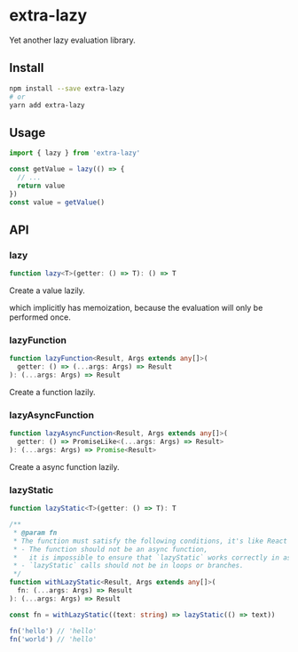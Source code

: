 # extra-lazy
Yet another lazy evaluation library.

## Install
```sh
npm install --save extra-lazy
# or
yarn add extra-lazy
```

## Usage
```ts
import { lazy } from 'extra-lazy'

const getValue = lazy(() => {
  // ...
  return value
})
const value = getValue()
```

## API
### lazy
```ts
function lazy<T>(getter: () => T): () => T
```

Create a value lazily.

which implicitly has memoization,
because the evaluation will only be performed once.

### lazyFunction
```ts
function lazyFunction<Result, Args extends any[]>(
  getter: () => (...args: Args) => Result
): (...args: Args) => Result
```

Create a function lazily.

### lazyAsyncFunction
```ts
function lazyAsyncFunction<Result, Args extends any[]>(
  getter: () => PromiseLike<(...args: Args) => Result>
): (...args: Args) => Promise<Result>
```

Create a async function lazily.

### lazyStatic
```ts
function lazyStatic<T>(getter: () => T): T

/**
 * @param fn
 * The function must satisfy the following conditions, it's like React hooks very much:
 * - The function should not be an async function,
 *   it is impossible to ensure that `lazyStatic` works correctly in asynchronous flows.
 * - `lazyStatic` calls should not be in loops or branches.
 */
function withLazyStatic<Result, Args extends any[]>(
  fn: (...args: Args) => Result
): (...args: Args) => Result
```

```ts
const fn = withLazyStatic((text: string) => lazyStatic(() => text))

fn('hello') // 'hello'
fn('world') // 'hello'
```
